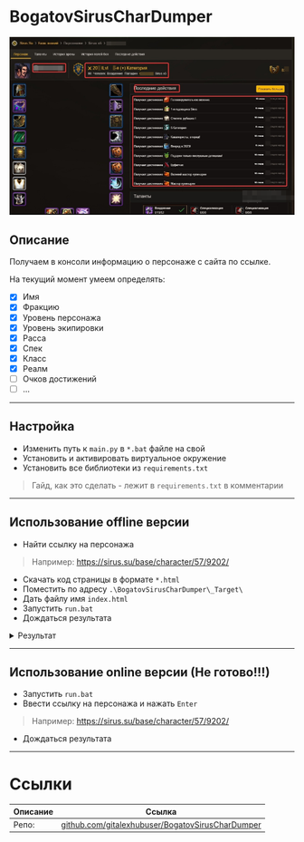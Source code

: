 # BogatovSirusCharDumper

![Alt text](./Pictures/image.png)

## Описание

Получаем в консоли информацию о персонаже с сайта по ссылке.

На текущий момент умеем определять:
- [x] Имя
- [x] Фракцию
- [x] Уровень персонажа
- [x] Уровень экипировки
- [x] Расса
- [x] Спек
- [x] Класс
- [x] Реалм
- [ ] Очков достижений
- [ ] ...

---

## Настройка

- Изменить путь к `main.py` в `*.bat` файле на свой
- Установить и активировать виртуальное окружение
- Установить все библиотеки из `requirements.txt`
> Гайд, как это сделать - лежит в `requirements.txt` в комментарии 

---

## Использование offline версии

- Найти ссылку на персонажа
> Например: https://sirus.su/base/character/57/9202/
- Скачать код страницы в формате `*.html`
- Поместить по адресу `.\BogatovSirusCharDumper\_Target\`
- Дать файлу имя `index.html`
- Запустить `run.bat`
- Дождаться результата

<details>
<summary>Результат</summary>

![Alt text](./Pictures/image2.png)
</details>

---

## Использование online версии (Не готово!!!)

- Запустить `run.bat`
- Ввести ссылку на персонажа и нажать `Enter`
> Например: https://sirus.su/base/character/57/9202/
- Дождаться результата

---

# Ссылки
| Описание | Ссылка |
| ------ | ------ |
Репо: | [github.com/gitalexhubuser/BogatovSirusCharDumper](https://github.com/gitalexhubuser/BogatovSirusCharDumper)
